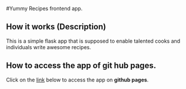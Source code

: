 #Yummy Recipes frontend app.

## How it works (Description)
This is a simple flask app that is supposed to enable talented cooks and individuals write awesome recipes.


## How to access the app of git hub pages.

Click on the [link](https://bozicschucky.github.io/) below to access the app on **github pages**.

